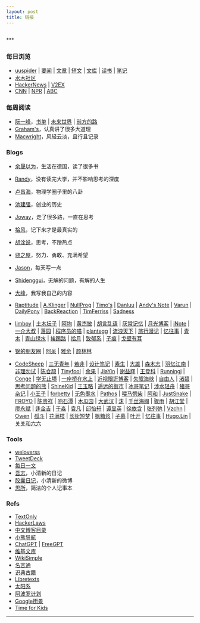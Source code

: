 ```yaml
---
layout: post
title: 链接
---
```

<h2 id="top"></h2>
***

### 每日浏览

*   [uuspider][ref2] \| [要闻][ref3] \| [文章][ref72] \| [短文][ref5] \| [文库][ref71] \| [读书][ref128] \| [笔记][ref4]
*   [水木社区][ref1]
*   [HackerNews][ref9] \| [V2EX][ref16]
*   [CNN][ref11] \| [NPR][ref12] \| [ABC][ref132]

### 每周阅读

*   [阮一峰][ref6]，[书单][ref7] \| [未来世界][ref14] \| [前方的路][ref15]
*   [Graham's][ref26]，认真讲了很多大道理
*   [Macwright][ref8]，风轻云淡，且行且记录

### Blogs

*   [余晟以为][ref70]，生活在德国，读了很多书
*   [Randy][ref33]，没有读完大学，并不影响思考的深度
*   [卢昌海][ref28]，物理学圈子里的八卦
*   [池建强][ref30]，创业的历史
*   [Joway][ref36]，走了很多路，一直在思考
*   [拾风][ref76]，记下来才是最真实的
*   [胡涂说][ref136]，思考，不蹭热点
*   [骁之屋][ref53]，努力、勇敢、充满希望
*   [Jason][ref32]，每天写一点
*   [Shidenggui][ref142]，无解的问题，有解的人生
*   [大峰][ref147]，我写我自己的内容

*   [Raptitude][ref50] \| [A.Klinger][ref52] \| [NullProg][ref13] \| [Timo's][ref24] \| [Danluu][ref104] \| [Andy's Note][ref105] \| [Varun][ref121] \| [DailyPony][ref122] \| [BackReaction][ref123] \| [TimFerriss][ref124] \| [Sadness][ref125]
*   [limboy][ref119] \| [土木坛子][ref34] \| [阿均][ref91] \| [黄杰敏][ref58] \| [胡言乱语][ref59] \| [灰常记忆][ref60] \| [月光博客][ref54] \| [iNote][ref99] \| [一介大叔][ref101] \| [落园][ref106] \| [程序员的喵][ref35] \| [plantegg][ref135] \| [流浪天下][ref77] \| [旅行漫记][ref90] \| [忆往事][ref80] \| [青木][ref74] \| [青山绿水][ref140] \| [挨踢路][ref144] \| [拾月][ref86] \| [致郁系][ref145] \| [子痕][ref146] \| [戈壁有耳][ref152]
*   [锦的朋友圈][ref82] \| [阿呆][ref62] \| [雅余][ref92] \| [颜林林][ref112]
*   [CodeSheep][ref38] \| [三无青年][ref63] \| [若非][ref64] \| [设计笔记][ref66] \| [素生][ref37] \| [大雄][ref65] \| [森木志][ref17] \| [羽忆江南][ref18] \| [非理勿试][ref19] \| [陈仓颉][ref20] \| [Tinyfool][ref22] \| [余果][ref29] \| [JiaYin][ref68] \| [谢益辉][ref67] \| [王登科][ref31] \| [Runningj][ref39] \| [Conge][ref40] \| [学无止境][ref41] \| [一座桥在水上][ref42] \| [近视眼逛博客][ref43] \| [失眠海峡][ref44] \| [自由人][ref45] \| [渚碧][ref46] \| [思考问题的熊][ref47] \| [ShineKid][ref48] \| [王玉略][ref51] \| [遥远的街市][ref55] \| [冰哥笔记][ref57] \| [涉水轻舟][ref75] \| [猪哥杂记][ref78] \| [小王子][ref79] \| [forbetty][ref81] \| [无色墨水][ref83] \| [Pathos][ref84] \| [喂马劈柴][ref85] \| [阿和][ref87] \| [JustSnake][ref88] \| [FROYO][ref89] \| [陈贵祥][ref93] \| [响石潭][ref94] \| [木瓜园][ref95] \| [大武汉][ref96] \| [沫][ref97] \| [千丝海阁][ref102] \| [骤雨][ref100] \| [胡江堂][ref107] \| [廖永赋][ref108] \| [逢金吉][ref109] \| [于淼][ref110] \| [袁凡][ref111] \| [邱怡轩][ref113] \| [谭显英][ref114] \| [徐依含][ref115] \| [张列弛][ref116] \| [Vzchn][ref56] \| [Owen][ref137] \| [孤斗][ref138] \| [花满枝][ref139] \| [长街短梦][ref141] \| [枫糖浆][ref143] \| [子慕][ref149] \| [叶开][ref150] \| [忆往事][ref151] \| [Hugo.Lin][ref153] \| [关关和六六][ref154]

### Tools

*   [weloverss][ref103]
*   [TweetDeck][ref21]
*   [每日一文][ref69]
*   [吾志][ref73]，小清新的日记
*   [胶囊日记][ref23]，小清新的微博
*   [思所][ref98]，简洁的个人记事本

### Refs

*   [TextOnly][ref10]
*   [HackerLaws][ref25]
*   [中文博客目录][ref27]
*   [小熊导航][ref148]
*   [ChatGPT][ref134] \| [FreeGPT][ref155]
*   [维基文库][ref120]
*   [WikiSimple][ref133]
*   [名言通][ref129]
*   [识典古籍][ref130]
*   [Libretexts][ref131]
*   [太阳系][ref117]
*   [阿波罗计划][ref118]
*   [Google街景][ref126]
*   [Time for Kids][ref127]

***

[ref155]:https://freegpt.one/
[ref154]:https://www.gmcllp.cn/
[ref153]:https://399s.com/
[ref152]:http://www.zhanggeer.net/
[ref151]:https://zhou.ge/
[ref150]:https://qq.md/
[ref149]:https://90zm.net/
[ref148]:https://www.saphead.cn/
[ref147]:https://www.illl.xyz/
[ref146]:https://blog.mzihen.com/
[ref145]:https://www.juroku.net/
[ref144]:https://itlu.org/
[ref143]:https://www.ie9.org/
[ref142]:https://shidenggui.com/
[ref141]:https://wangyunzi.com/
[ref140]:https://eirms.com/
[ref139]:https://huangjia.site/cn/
[ref138]:https://d-d.design/
[ref137]:https://www.owenyoung.com/
[ref136]:https://hutusi.com/
[ref135]:https://plantegg.github.io/
[ref134]:https://chat.openai.com/auth/login
[ref133]:https://simple.wikipedia.org/
[ref132]:https://www.abc.net.au/news/chinese/
[ref131]:https://libretexts.org/
[ref130]:https://www.shidianguji.com
[ref129]:https://www.mingyantong.com/
[ref128]:http://about.uuspider.com/2022/09/18/books.html
[ref127]:https://www.timeforkids.com/
[ref126]:https://randomstreetview.com/
[ref125]:https://sadgrl.online/blog/
[ref124]:https://tim.blog/
[ref123]:http://backreaction.blogspot.com/
[ref122]:https://writing.bobdoto.computer/
[ref121]:https://www.varunsrinivasan.com/
[ref120]:https://zh.wikisource.org/
[ref119]:https://limboy.me/
[ref118]:https://apolloinrealtime.org
[ref117]:https://codepen.io/juliangarnier/pen/krNqZO
[ref116]:https://www.liechi.org/cn/
[ref115]:https://yihanxu.github.io/
[ref114]:https://shrektan.com/
[ref113]:https://yixuan.blog/cn/
[ref112]:https://yanlinlin.cn/
[ref111]:https://yuanfan.vercel.app/
[ref110]:https://yufree.cn/cn/
[ref109]:https://jinjipang.com/cn/
[ref108]:https://yongfu.name/post/
[ref107]:https://jiangtanghu.com/cn/
[ref106]:http://www.loyhome.com/
[ref105]:https://notes.andymatuschak.org/
[ref104]:http://danluu.com/
[ref103]:https://weloverss.com/
[ref102]:https://www.tiandiyoyo.com/
[ref101]:http://www.winature.com/
[ref100]:https://hardrain980.com/
[ref99]:https://inote.xyz/
[ref98]:https://sisuo.herokuapp.com/users/6/categories/11
[ref97]:http://muo.me/
[ref96]:https://maxwuhan.com/
[ref95]:https://muguayuan.com/
[ref94]:https://www.xiangshitan.com/
[ref93]:https://caisixiang.com/
[ref92]:https://www.yayu.net/
[ref91]:https://www.lushaojun.com/
[ref90]:https://synyan.cn/
[ref89]:http://www.izhuyue.com/
[ref88]:https://imsnake.cn/
[ref87]:https://www.aheqiz.com/index.asp
[ref86]:https://www.skyue.com/
[ref85]:https://blog.shaoxiao.net/
[ref84]:https://pathos.page/
[ref83]:https://wuse.ink/
[ref82]:https://kam.space/
[ref81]:http://forbetty.com/
[ref80]:https://yiws.net/
[ref79]:https://www.wanghao.me/
[ref78]:https://blog.dazhu1988.com/
[ref77]:https://maie.name/
[ref76]:https://www.coolblood.cn/
[ref75]:https://sheshui.me/
[ref74]:http://iyoubo.com:800/
[ref73]:https://wuzhi.me/last
[ref72]:http://about.uuspider.com/2019/06/02/episodeindex.html
[ref71]:http://m.uuspider.com/e
[ref70]:https://www.huxiu.com/member/1870930/article.html
[ref69]:https://meiriyiwen.com/
[ref68]:https://imjiayin.com/
[ref67]:https://yihui.org/
[ref66]:https://biji.io/
[ref65]:https://199508.com/
[ref64]:https://ifblog.cn/
[ref63]:https://www.duanxiansen.com/
[ref62]:https://bo.ke/
<!--[ref61]:https://www.bokequan.net/-->
[ref60]:https://bestcherish.com/
[ref59]:https://husay.cc/
[ref58]:https://www.jiemin.com/
[ref57]:https://www.bgbiji.com/
[ref56]:https://blog.vzchn.com/
[ref55]:https://blog.henix.info/
[ref54]:https://www.williamlong.info/
[ref53]:https://www.ybusad.com/
[ref52]:https://klinger.io/
[ref51]:https://wangyulue.com/
[ref50]:https://www.raptitude.com/
<!--[ref49]:https://2047.one/-->
[ref48]:https://shinekid.com/
[ref47]:https://kaopubear.top/blog/
[ref46]:https://jubeny.com/
[ref45]:https://ifttl.com/
[ref44]:https://blog.imalan.cn/
[ref43]:https://blog.dtz9.com/
[ref42]:https://blog.othing.xyz/
[ref41]:http://gtdstudy.com/
[ref40]:https://conge.github.io/
[ref39]:https://runningj.top/
[ref38]:https://r2coding.com/#/?id=%e7%a0%81%e5%86%9c%e7%94%9f%e6%b4%bb
[ref37]:https://z.arlmy.me/
[ref36]:https://blog.joway.io/
[ref35]:https://catcoding.me/
[ref34]:https://tumutanzi.com/
[ref33]:https://lutaonan.com/blog/
[ref32]:https://atjason.com/
[ref31]:https://greatdk.com
[ref30]:http://macshuo.com
[ref29]:https://yuguo.us
[ref28]:https://www.changhai.org/
[ref27]:https://github.com/timqian/chinese-independent-blogs
[ref26]:https://www.paulgraham.com
[ref25]:https://github.com/nusr/hacker-laws-zh
[ref24]:http://www.elisanet.fi/tsalmi/homepage.html
[ref23]:http://www.timepill.net/
[ref22]:https://codechina.org/
[ref21]:https://tweetdeck.twitter.com/
[ref20]:https://imzm.im/
[ref19]:https://www.ntiy.com/
[ref18]:https://yyjn.org/
[ref17]:https://www.imxxz.cn/
[ref16]:https://www.v2ex.com/
[ref15]:http://ruanyifeng.com/road/
[ref14]:http://ruanyifeng.com/survivor/
[ref13]:https://nullprogram.com/
[ref12]:http://thin.npr.org/
[ref11]:http://lite.cnn.io/en
[ref10]:https://sjmulder.nl/en/textonly.html
[ref1]:https://m.mysmth.net/index
[ref2]:http://about.uuspider.com/
[ref3]:http://news.uuspider.com/
[ref4]:http://m.uuspider.com/
[ref5]:http://read.uuspider.com/read
[ref6]:http://ruanyifeng.com/blog/
[ref7]:https://github.com/ruanyf/reading-list
[ref8]:https://macwright.com/
[ref9]:https://news.ycombinator.com/news
